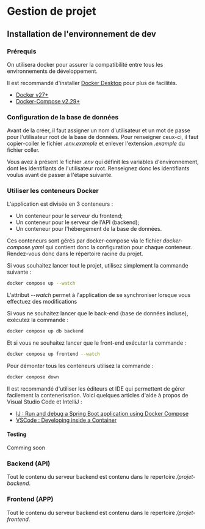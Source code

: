 # Gestion de projet

## Installation de l'environnement de dev

### Prérequis

On utilisera docker pour assurer la compatibilité entre tous les environnements de développement.

Il est recommandé d'installer [Docker Desktop](https://docs.docker.com/desktop/) pour plus de facilités.

- [Docker v27+](https://docs.docker.com/get-started/get-docker/) 
- [Docker-Compose v2.29+](https://docs.docker.com/compose/install/)

### Configuration de la base de données

Avant de la créer, il faut assigner un nom d'utilisateur et un mot de passe pour l'utilisateur root de la base de données. Pour renseigner ceux-ci, il faut copier-coller le fichier *.env.example* et enlever l'extension *.example* du fichier coller. 

Vous avez à présent le fichier *.env* qui définit les variables d'environnement, dont les identifiants de l'utilisateur root. Renseignez donc les identifiants voulus avant de passer à l'étape suivante.

### Utiliser les conteneurs Docker

L'application est divisée en 3 conteneurs :
- Un conteneur pour le serveur du frontend;
- Un conteneur pour le serveur de l'API (backend);
- Un conteneur pour l'hébergement de la base de données.

Ces conteneurs sont gérés par docker-compose via le fichier *docker-compose.yaml* qui contient donc la configuration pour chaque conteneur. Rendez-vous donc dans le répertoire racine du projet.


Si vous souhaitez lancer tout le projet, utilisez simplement la commande suivante :

```bash
docker compose up --watch
```

L'attribut *--watch* permet à l'application de se synchroniser lorsque vous effectuez des modifications

Si vous ne souhaitez lancer que le back-end (base de données incluse), exécutez la commande :

```bash
docker compose up db backend
```

Et si vous ne souhaitez lancer que le front-end exécuter la commande :

```bash
docker compose up frontend --watch
```

Pour démonter tous les conteneurs utilisez la commande :
```bash
docker compose down
```

Il est recommandé d'utiliser les éditeurs et IDE qui permettent de gérer facilement la contenerisation. Voici quelques articles d'aide à propos de Visual Studio Code et IntelliJ :

- [IJ : Run and debug a Spring Boot application using Docker Compose](https://www.jetbrains.com/help/idea/run-and-debug-a-spring-boot-application-using-docker-compose.html)
- [VSCode : Developing inside a Container](https://code.visualstudio.com/docs/devcontainers/containers)

#### Testing

Comming soon

### Backend (API)

Tout le contenu du serveur backend est contenu dans le repertoire */projet-backend*.

### Frontend (APP)

Tout le contenu du serveur backend est contenu dans le repertoire */projet-frontend*.

